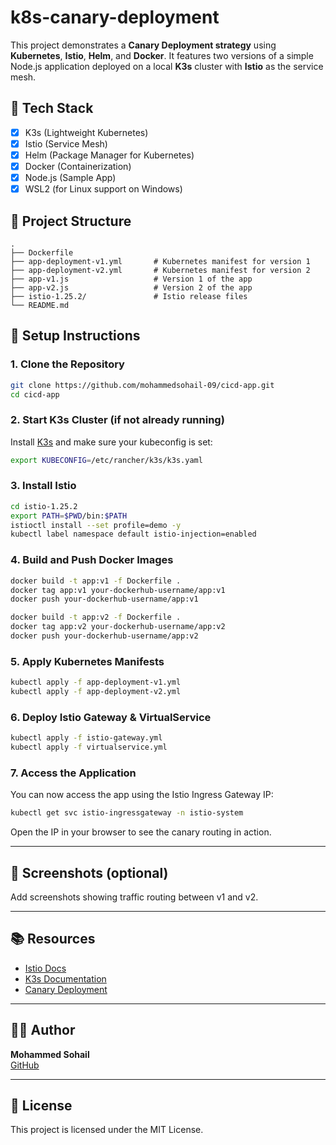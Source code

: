 
# k8s-canary-deployment

This project demonstrates a **Canary Deployment strategy** using **Kubernetes**, **Istio**, **Helm**, and **Docker**. It features two versions of a simple Node.js application deployed on a local **K3s** cluster with **Istio** as the service mesh.

## 🚀 Tech Stack

- [x] K3s (Lightweight Kubernetes)
- [x] Istio (Service Mesh)
- [x] Helm (Package Manager for Kubernetes)
- [x] Docker (Containerization)
- [x] Node.js (Sample App)
- [x] WSL2 (for Linux support on Windows)

## 📁 Project Structure

```
.
├── Dockerfile
├── app-deployment-v1.yml       # Kubernetes manifest for version 1
├── app-deployment-v2.yml       # Kubernetes manifest for version 2
├── app-v1.js                   # Version 1 of the app
├── app-v2.js                   # Version 2 of the app
├── istio-1.25.2/               # Istio release files
└── README.md
```

## 🔧 Setup Instructions

### 1. Clone the Repository

```bash
git clone https://github.com/mohammedsohail-09/cicd-app.git
cd cicd-app
```

### 2. Start K3s Cluster (if not already running)

Install [K3s](https://k3s.io/) and make sure your kubeconfig is set:
```bash
export KUBECONFIG=/etc/rancher/k3s/k3s.yaml
```

### 3. Install Istio

```bash
cd istio-1.25.2
export PATH=$PWD/bin:$PATH
istioctl install --set profile=demo -y
kubectl label namespace default istio-injection=enabled
```

### 4. Build and Push Docker Images

```bash
docker build -t app:v1 -f Dockerfile .
docker tag app:v1 your-dockerhub-username/app:v1
docker push your-dockerhub-username/app:v1

docker build -t app:v2 -f Dockerfile .
docker tag app:v2 your-dockerhub-username/app:v2
docker push your-dockerhub-username/app:v2
```

### 5. Apply Kubernetes Manifests

```bash
kubectl apply -f app-deployment-v1.yml
kubectl apply -f app-deployment-v2.yml
```

### 6. Deploy Istio Gateway & VirtualService

```bash
kubectl apply -f istio-gateway.yml
kubectl apply -f virtualservice.yml
```

### 7. Access the Application

You can now access the app using the Istio Ingress Gateway IP:
```bash
kubectl get svc istio-ingressgateway -n istio-system
```
Open the IP in your browser to see the canary routing in action.

---

## 📸 Screenshots (optional)

Add screenshots showing traffic routing between v1 and v2.

---

## 📚 Resources

- [Istio Docs](https://istio.io/latest/docs/)
- [K3s Documentation](https://docs.k3s.io/)
- [Canary Deployment](https://martinfowler.com/bliki/CanaryRelease.html)

---

## 🙋‍♂️ Author

**Mohammed Sohail**  
[GitHub](https://github.com/mohammedsohail-09)

---

## 📝 License

This project is licensed under the MIT License.
